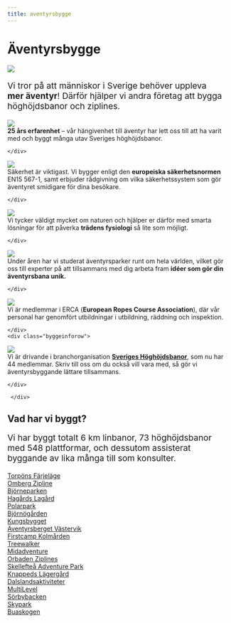 ```yaml
---
title: aventyrsbygge
---
```


<style>

    p {
      font-size:19px;
    }

</style>

<div id="byggesidan">
  
<div id="intro">
 
<h1 class="pagetitle">
  Äventyrsbygge
</h1>
<img class="pagetitleimg" src="/images/aventyrsbygge.png">
<p>
Vi tror på att människor i Sverige behöver uppleva <strong>mer äventyr</strong>! Därför hjälper vi andra företag att bygga höghöjdsbanor och ziplines. 
</p>
</div>

<div id="byggeinfolist">
  
  <div class="infolistcolumn">

  <div class="byggeinforow">
  <div>
  <img src= "/images/25years.png" class="infolisticon"></div>
  
 <div class="byggeinfotex"><b>25 års erfarenhet</b> – vår hängivenhet till äventyr har lett oss till att ha varit med och byggt många utav Sveriges höghöjdsbanor.</div>
  
    </div>
  
  <div class="byggeinforow">

  <div>
  <img src= "/images/safety2.png" class="infolisticon"></div>
  
 <div class="byggeinfotex">Säkerhet är viktigast. Vi bygger enligt den <b>europeiska säkerhetsnormen</b> EN15 567-1, samt erbjuder rådgivning om vilka säkerhetssystem som gör äventyret smidigare för dina besökare. </div>
  
    </div>
  
  <div class="byggeinforow">

  <div>
  <img src= "/images/lovetrees.png" class="infolisticon"></div>
  
 <div class="byggeinfotex">Vi tycker väldigt mycket om naturen och hjälper er därför med smarta lösningar för att påverka <b>trädens fysiologi</b> så lite som möjligt.  </div>
  
    </div>
  </div>
  
  <div class="infolistcolumn">
    
  <div class="byggeinforow">

  <div>
  <img src= "/images/ideas.png" class="infolisticon"></div>
  
 <div class="byggeinfotex">Under åren har vi studerat äventyrsparker runt om hela världen, vilket gör oss till experter på att tillsammans med dig arbeta fram <b> idéer som gör din äventyrsbana unik.</b> 
 </div>
  
    </div>
  
  <div class="byggeinforow">

  <div >
  <img src= "/images/erca.png" class="infolisticon"></div>
  
 <div class="byggeinfotex">Vi är medlemmar i ERCA (<b>European Ropes Course Association</b>), där vår personal har genomfört utbildningar i utbildning, räddning och inspektion.</div>
  
    </div>
    <div class="byggeinforow">

  <div>
  <img src= "/images/foundation.png" class="infolisticon"></div>
  
 <div class="byggeinfotex">Vi är drivande i branchorganisation <a href="http://höghöjdsbanor.se"><b>Sveriges Höghöjdsbanor</b></a>, som nu har 44 medlemmar. Skriv till oss om du också vill vara med, så gör vi äventyrsbyggande lättare tillsammans. <div>
  
    </div>
    
     </div>
    
</div>

</div>

</div>

<div id="cvavsnitt">
  
<div id="forklaring">
  
 <h2>
   Vad har vi byggt?
  </h2>
 <p>
Vi har byggt totalt 6 km linbanor, 73 höghöjdsbanor med 548 plattformar, och dessutom assisterat byggande av lika många till som konsulter. </p>
</div>

<div class="cvlista">
  <div><a href="http://torponsfarjelage.se" class="place">Torpöns Färjeläge</a></div>
  <div><a href="http://vatternevent.se" class="place">Omberg Zipline </a></div>
  <div><a href="https://www.bjorneparken.no/om-bjorneparken-2/" class="place">Björneparken</a></div>  
  <div><a href="http://hagardslagard.se" class="place">Hagårds Lagård</a></div>
  <div><a href="http://polarpark.no" class="place">Polarpark </a></div>
  <div><a href="http://bjornogarden.se" class="place">Björnögården</a></div>  
  <div><a href="http://kungsbygget.com" class="place">Kungsbygget</a></div>
  <div><a href="http://" class="place">Äventyrsberget Västervik</a></div>
  <div><a href="https://firstcamp.se" class="place">Firstcamp Kolmården</a></div>  
  <div><a href="http://treewalker.se" class="place">Treewalker</a></div>
  <div><a href="http://midadventure.com" class="place">Midadventure</a></div>
  <div><a href="http://orbadenzipclimb.se" class="place">Orbaden Ziplines</a></div> 
  <div><a href="http://skellefteaadventurepark.se" class="place">Skellefteå Adventure Park</a></div>
  
  <div><a href="http://www.karlskoga.se/Utbildning--barnomsorg/Grundskola/Fritidsgardar/Knapped-Lagergard.html" class="place">Knappeds Lägergård</a></div>
  <div><a href="http://dalslandsaktiviteter.com" class="place">Dalslandsaktiviteter</a></div>
  <div><a href="http://multilevel.se" class="place">MultiLevel</a></div>
  <div><a href="http://sorbybacken.se/" class="place">Sörbybacken</a></div>
  <div><a href="http://skypark.se" class="place">Skypark</a></div>
  <div>
    <a href="http://buaskogen.se" class="place">Buaskogen</a>
  </div>
</div>
  
  </div>

